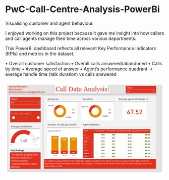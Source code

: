 # PwC-Call-Centre-Analysis-PowerBi

Visualising customer and agent behaviour.

I enjoyed working on this project because it gave me insight into how callers and call agents manage their time across various departments.

This PowerBi dashboard reflects all relevant Key Performance Indicators (KPIs) and metrics in the dataset.

• Overall customer satisfaction 
• Overall calls answered/abandoned 
• Calls by time 
• Average speed of answer 
• Agent’s performance quadrant -> average handle time (talk duration) vs calls answered

<img width="1437" alt="Goodcravingz.com" src="https://github.com/SamBami01/PwC-Call-Centre-Analysis-PowerBi/blob/main/Call-Center-%20Analysis%20Samuel%20Bamidele.pdf">
